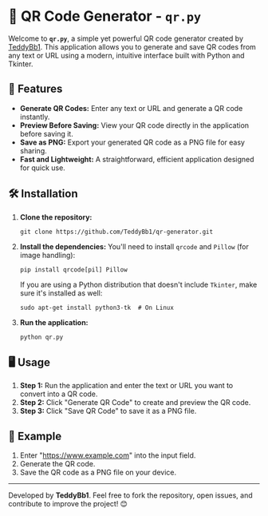 # 🔳 QR Code Generator - `qr.py`

Welcome to **`qr.py`**, a simple yet powerful QR code generator created by [TeddyBb1](https://github.com/TeddyBb1). This application allows you to generate and save QR codes from any text or URL using a modern, intuitive interface built with Python and Tkinter.

## 🚀 Features

- **Generate QR Codes:** Enter any text or URL and generate a QR code instantly.
- **Preview Before Saving:** View your QR code directly in the application before saving it.
- **Save as PNG:** Export your generated QR code as a PNG file for easy sharing.
- **Fast and Lightweight:** A straightforward, efficient application designed for quick use.

## 🛠️ Installation

1. **Clone the repository:**
   ```
   git clone https://github.com/TeddyBb1/qr-generator.git
   ```

2. **Install the dependencies:**
   You'll need to install `qrcode` and `Pillow` (for image handling):
   ```
   pip install qrcode[pil] Pillow
   ```

   If you are using a Python distribution that doesn't include `Tkinter`, make sure it's installed as well:
   ```
   sudo apt-get install python3-tk  # On Linux
   ```

3. **Run the application:**
   ```
   python qr.py
   ```

## 🖥️ Usage

1. **Step 1:** Run the application and enter the text or URL you want to convert into a QR code.
2. **Step 2:** Click "Generate QR Code" to create and preview the QR code.
3. **Step 3:** Click "Save QR Code" to save it as a PNG file.

## 📄 Example

1. Enter "https://www.example.com" into the input field.
2. Generate the QR code.
3. Save the QR code as a PNG file on your device.

---

Developed by **TeddyBb1**. Feel free to fork the repository, open issues, and contribute to improve the project! 😊
